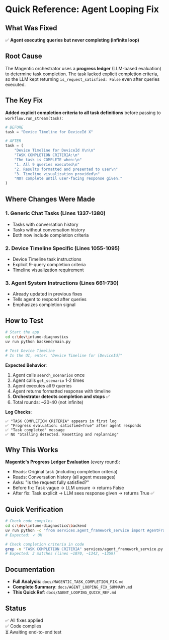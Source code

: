 # Quick Reference: Agent Looping Fix

## What Was Fixed

✅ **Agent executing queries but never completing (infinite loop)**

## Root Cause

The Magentic orchestrator uses a **progress ledger** (LLM-based evaluation) to determine task completion. The task lacked explicit completion criteria, so the LLM kept returning `is_request_satisfied: False` even after queries executed.

## The Key Fix

**Added explicit completion criteria to all task definitions** before passing to `workflow.run_stream(task)`:

```python
# BEFORE
task = "Device Timeline for DeviceId X"

# AFTER
task = (
    "Device Timeline for DeviceId X\n\n"
    "TASK COMPLETION CRITERIA:\n"
    "The task is COMPLETE when:\n"
    "1. All 9 queries executed\n"
    "2. Results formatted and presented to user\n"
    "3. Timeline visualization provided\n"
    "NOT complete until user-facing response given."
)
```

## Where Changes Were Made

### 1. Generic Chat Tasks (Lines 1337-1380)
- Tasks with conversation history
- Tasks without conversation history
- Both now include completion criteria

### 2. Device Timeline Specific (Lines 1055-1095)
- Device Timeline task instructions
- Explicit 9-query completion criteria
- Timeline visualization requirement

### 3. Agent System Instructions (Lines 661-730)
- Already updated in previous fixes
- Tells agent to respond after queries
- Emphasizes completion signal

## How to Test

```bash
# Start the app
cd c:\dev\intune-diagnostics
uv run python backend/main.py

# Test Device Timeline
# In the UI, enter: "Device Timeline for [DeviceId]"
```

**Expected Behavior**:
1. Agent calls `search_scenarios` once
2. Agent calls `get_scenario` 1-2 times
3. Agent executes all 9 queries
4. Agent returns formatted response with timeline
5. **Orchestrator detects completion and stops** ✅
6. Total rounds: ~20-40 (not infinite)

**Log Checks**:
```
✅ "TASK COMPLETION CRITERIA" appears in first log
✅ "Progress evaluation: satisfied=True" after agent responds
✅ "Task completed" message
✅ NO "Stalling detected. Resetting and replanning"
```

## Why This Works

**Magentic's Progress Ledger Evaluation** (every round):
- Reads: Original task (including completion criteria)
- Reads: Conversation history (all agent messages)
- Asks: "Is the request fully satisfied?"
- Before fix: Task vague → LLM unsure → returns False
- After fix: Task explicit → LLM sees response given → returns True ✅

## Quick Verification

```bash
# Check code compiles
cd c:\dev\intune-diagnostics\backend
uv run python -c "from services.agent_framework_service import AgentFrameworkService; print('✓ OK')"
# Expected: ✓ OK

# Check completion criteria in code
grep -n "TASK COMPLETION CRITERIA" services/agent_framework_service.py
# Expected: 3 matches (lines ~1070, ~1342, ~1359)
```

## Documentation

- **Full Analysis**: `docs/MAGENTIC_TASK_COMPLETION_FIX.md`
- **Complete Summary**: `docs/AGENT_LOOPING_FIX_SUMMARY.md`
- **This Quick Ref**: `docs/AGENT_LOOPING_QUICK_REF.md`

## Status

✅ All fixes applied  
✅ Code compiles  
⏳ Awaiting end-to-end test
